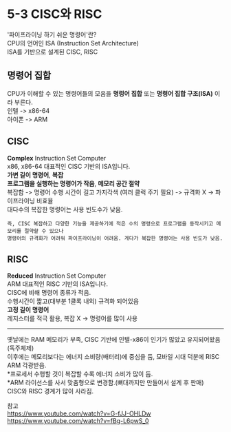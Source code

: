 # 5-3 CISC와 RISC
'파이프라이닝 하기 쉬운 명령어'란?   
CPU의 언어인 ISA (Instruction Set Architecture)   
ISA를 기반으로 설계된 CISC, RISC   

## 명령어 집합
CPU가 이해할 수 있는 명령어들의 모음을 **명렁어 집합** 또는 **명령어 집합 구조(ISA)** 이라 부른다.   
인텔 -> x86-64   
아이폰 -> ARM

## CISC
**Complex** Instruction Set Computer   
x86, x86-64 대표적인 CISC 기반의 ISA입니다.   
**가변 길이 명령어**, **복잡**   
**프로그램을 실행하는 명령어가 작음**, **메모리 공간 절약**   
복잡함 -> 명령어 수행 시간이 길고 가지각색 (여러 클럭 주기 필요) -> 규격화 X -> 파이프라이닝 비효율   
대다수의 복잡한 명령어는 사용 빈도수가 낮음.    
```
즉, CISC 복잡하고 다양한 기능을 제공하기에 적은 수의 명령으로 프로그램을 동작시키고 메모리를 절약할 수 있으나
명령어의 규격화가 어려워 파이프라이닝이 어려움. 게다가 복잡한 명령어는 사용 빈도가 낮음.
```

## RISC
**Reduced** Instruction Set Computer   
ARM 대표적인 RISC 기반의 ISA입니다.   
CISC에 비해 명령어 종류가 적음.   
수행시간이 짧고(대부분 1클록 내외) 규격화 되어있음   
**고정 길이 명령어**   
레지스터를 적극 활용, 복잡 X -> 명령어를 많이 사용   

<hr>

옛날에는 RAM 메모리가 부족, CISC 기반에 인텔-x86이 인기가 많았고 유지되어왔음(독주체제)   
이후에는 메모리보다는 에너지 소비량(배터리)에 중심을 둠, 모바일 시대 덕분에 RISC ARM 각광받음.   
*프로세서 수행할 것이 복잡할 수록 에너지 소비가 많이 듬.   
*ARM 라이선스를 사서 맞춤형으로 변경함.(뼈대까지만 만들어서 설계 후 판매)   
CISC와 RISC 경계가 많이 사라짐.   
   

참고   
https://www.youtube.com/watch?v=G-fJJ-OHLDw   
https://www.youtube.com/watch?v=fBg-L6pwS_0   
